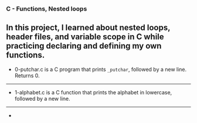 ### C - Functions, Nested loops
In this project, I learned about nested loops, header files, and variable scope in C while practicing declaring and defining my own functions.
----------------------------------------------------------------
* 0-putchar.c is a C program that prints ```_putchar```, followed by a new line. Returns 0. 
-----------------------------------------------------
* 1-alphabet.c is a C function that prints the alphabet in lowercase, followed by a new line.
----------------------------------------------
* 
